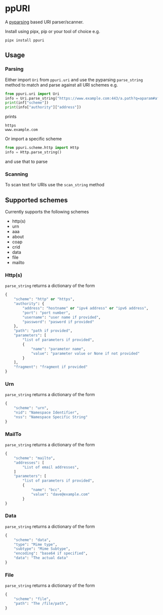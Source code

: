 # ppURI

A [pyparsing](https://pyparsing-docs.readthedocs.io/en/latest/) based URI parser/scanner.

Install using pipx, pip or your tool of choice e.g.

```
pipx install ppuri
```

## Usage

### Parsing

Either import `Uri` from `ppuri.uri` and use the pyparsing `parse_string` method to match and parse against all URI schemes e.g.

```python
from ppuri.uri import Uri
info = Uri.parse_string("https://www.example.com:443/a.path?q=aparam#afragment")
print(inf["scheme"])
print(info["authority"]["address"])
```

prints

```
https
www.example.com
```

Or import a specific scheme

```python
from ppuri.scheme.http import Http
info = Http.parse_string()
```

and use that to parse

### Scanning

To scan text for URIs use the `scan_string` method

## Supported schemes

Currently supports the following schemes

- http(s)
- urn
- aaa
- about
- coap
- crid
- data
- file
- mailto

### Http(s)

`parse_string` returns a dictionary of the form

```python
{
    "scheme": "http" or "https",
    "authority": {
        "address": "hostname" or "ipv4 address" or "ipv6 address",
        "port": "port number",
        "username": "user name if provided",
        "password": "pasword if provided"
    },
    "path": "path if provided",
    "parameters": [
        "list of parameters if provided",
        {
            "name": "parameter name",
            "value": "parameter value or None if not provided"
        }
    ],
    "fragment": "fragment if provided"
}
```

### Urn

`parse_string` returns a dictionary of the form

```python
{
    "scheme": "urn",
    "nid": "Namespace Identifier",
    "nss": "Namespace Specific String"
}
```

### MailTo

`parse_string` returns a dictionary of the form

```python
{
    "scheme": "mailto",
    "addresses": [
        "List of email addresses",
    ]
    "parameters": [
        "list of parameters if provided",
        {
            "name": "bcc",
            "value": "dave@example.com"
        }
}
```

### Data

`parse_string` returns a dictionary of the form

```python
{
    "scheme": "data",
    "type": "Mime type",
    "subtype": "Mime Subtype",
    "encoding": "base64 if specified",
    "data": "The actual data"
}
```

### File

`parse_string` returns a dictionary of the form

```python
{
    "scheme": "file",
    "path": "The /file/path",
}
```
